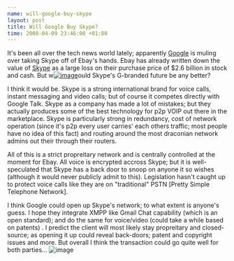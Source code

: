 ```yaml
--- 
name: will-google-buy-skype 
layout: post 
title: Will Google Buy Skype? 
time: 2008-04-09 23:46:00 +01:00 
--- 
```


It's been all over the tech
news world lately; apparently [Google](http://www.google.ie/) is muling
over taking Skype off of Ebay's hands. Ebay has already written down the
value of [Skype](http://en.wikipedia.org/wiki/Skype) as a large loss on
their purchase price of $2.6 billion in stock and cash. But
w[![image](http://about.skype.com/online.png)](http://about.skype.com/online.png)ould
Skype's G-branded future be any better?  
  
I think it would be. Skype is a strong international brand for voice
calls, instant messaging and video calls; but of course it competes
directly with Google Talk. Skype as a company has made a lot of
mistakes; but they actually produces some of the best technology for p2p
VOIP out there in the marketplace. Skype is particularly strong in
redundancy, cost of network operation (since it's p2p every user
carries' each others traffic; most people have no idea of this fact) and
routing around the most draconian network admins out their through their
routers.  
  
All of this is a strict propreitary network and is centrally controlled
at the moment for Ebay. All voice is encrypted accross Skype; but it is
well-speculated that Skype has a back door to snoop on anyone it so
wishes (although it would never publicly admit to this). Legislation
hasn't caught up to protect voice calls like they are on "traditional"
PSTN [Pretty Simple Telephone Network].  
  
I think Google could open up Skype's network; to what extent is anyone's
guess. I hope they integrate XMPP like Gmail Chat capability (which is
an open standard); and do the same for voice/video (could take a while
based on patents) . I predict the client will most likely stay
propreitary and closed-source; as opening it up could reveal back-doors;
patent and copyright issues and more. But overall I think the
transaction could go quite well for both parties...
![image](https://blogger.googleusercontent.com/tracker/7231752728434532377-4084902791780070369?l=neil.grogan.ie)
